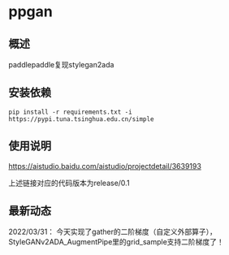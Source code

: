 # ppgan

## 概述
paddlepaddle复现stylegan2ada

## 安装依赖

```
pip install -r requirements.txt -i https://pypi.tuna.tsinghua.edu.cn/simple
```

## 使用说明

https://aistudio.baidu.com/aistudio/projectdetail/3639193

上述链接对应的代码版本为release/0.1

## 最新动态

2022/03/31： 今天实现了gather的二阶梯度（自定义外部算子），StyleGANv2ADA_AugmentPipe里的grid_sample支持二阶梯度了！


